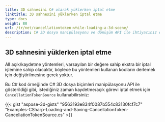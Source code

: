 ```yaml
---
title: 3D sahnesini C# olarak yüklerken iptal etme
linktitle: 3D sahnesini yüklerken iptal etme
type: docs
weight: 80
url: /tr/net/cancellationtoken-while-loading-a-3d-scene/
description: C# 3D dosya manipülasyonu ve dönüşüm API ile ihtiyacınız olan herhangi bir zamanda kaydetme/açık görevi iptal etmek için iptal edilen kaynağı kullanabilirsiniz.
---
```

##  **3D sahnesini yüklerken iptal etme**
All açık/kaydetme yöntemleri, varsayılan bir değere sahip ekstra bir iptal işlemine sahip olacaktır, böylece bu yöntemleri kullanan kodların derlemek için değiştirilmesine gerek yoktur.

Bu C# kod örneğinde C# 3D dosya biçimleri manipülasyonu API ile gösterildiği gibi, istediğiniz zaman kaydetme/açık görevi iptal etmek için `CancellationTokenSource` kullanabilirsiniz:

{{< gist "aspose-3d-gists" "9563193e834f0087b554c83130fcf7c7" "Examples-CSharp-Loading-and-Saving-CancellationToken-CancellationTokenSource.cs" >}}
